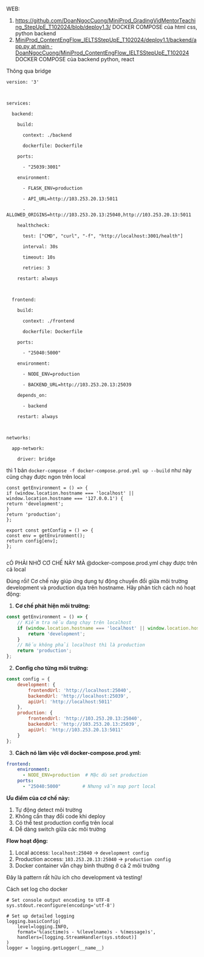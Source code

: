 
WEB: 

1. https://github.com/DoanNgocCuong/MiniProd_GradingVidMentorTeaching_StepUpE_T102024/blob/deploy1.3/ DOCKER COMPOSE của html css, python backend
2. [MiniProd_ContentEngFlow_IELTSStepUpE_T102024/deploy1.1/backend/app.py at main · DoanNgocCuong/MiniProd_ContentEngFlow_IELTSStepUpE_T102024](https://github.com/DoanNgocCuong/MiniProd_ContentEngFlow_IELTSStepUpE_T102024/blob/main/deploy1.1/backend/app.py)
DOCKER COMPOSE của backend python, react



Thông qua bridge 

```
version: '3'

  

services:

  backend:

    build:

      context: ./backend

      dockerfile: Dockerfile

    ports:

      - "25039:3001"

    environment:

      - FLASK_ENV=production

      - API_URL=http://103.253.20.13:5011

      - ALLOWED_ORIGINS=http://103.253.20.13:25040,http://103.253.20.13:5011

    healthcheck:

      test: ["CMD", "curl", "-f", "http://localhost:3001/health"]

      interval: 30s

      timeout: 10s

      retries: 3

    restart: always

  

  frontend:

    build:

      context: ./frontend

      dockerfile: Dockerfile

    ports:

      - "25040:5000"

    environment:

      - NODE_ENV=production

      - BACKEND_URL=http://103.253.20.13:25039

    depends_on:

      - backend

    restart: always

  

networks:

  app-network:

    driver: bridge
```

thì 1 bản `docker-compose -f docker-compose.prod.yml up --build` như này cũng chạy được ngon trên local

```
const getEnvironment = () => {  
if (window.location.hostname === 'localhost' || window.location.hostname === '127.0.0.1') {  
return 'development';  
}  
return 'production';  
};  
  
export const getConfig = () => {  
const env = getEnvironment();  
return config[env];  
};  
  

```
  
cÓ PHẢI NHỜ CƠ CHẾ NÀY MÀ @docker-compose.prod.yml chạy được trên cả local


Đúng rồi! Cơ chế này giúp ứng dụng tự động chuyển đổi giữa môi trường development và production dựa trên hostname. Hãy phân tích cách nó hoạt động:

1. **Cơ chế phát hiện môi trường:**
````javascript:deploy1.3_streamingHardCode/frontend/config.js
const getEnvironment = () => {
    // Kiểm tra nếu đang chạy trên localhost
    if (window.location.hostname === 'localhost' || window.location.hostname === '127.0.0.1') {
        return 'development';
    }
    // Nếu không phải localhost thì là production
    return 'production';
};
````

2. **Config cho từng môi trường:**
````javascript
const config = {
    development: {
        frontendUrl: 'http://localhost:25040',
        backendUrl: 'http://localhost:25039',
        apiUrl: 'http://localhost:5011'
    },
    production: {
        frontendUrl: 'http://103.253.20.13:25040',
        backendUrl: 'http://103.253.20.13:25039',
        apiUrl: 'http://103.253.20.13:5011'
    }
};
````

3. **Cách nó làm việc với docker-compose.prod.yml:**
````yaml
frontend:
    environment:
      - NODE_ENV=production  # Mặc dù set production
    ports:
      - "25040:5000"        # Nhưng vẫn map port local
````

**Ưu điểm của cơ chế này:**
1. Tự động detect môi trường
2. Không cần thay đổi code khi deploy
3. Có thể test production config trên local
4. Dễ dàng switch giữa các môi trường

**Flow hoạt động:**
1. Local access: `localhost:25040` → `development config`
2. Production access: `103.253.20.13:25040` → `production config`
3. Docker container vẫn chạy bình thường ở cả 2 môi trường

Đây là pattern rất hữu ích cho development và testing!



Cách set log cho docker 
```
# Set console output encoding to UTF-8
sys.stdout.reconfigure(encoding='utf-8')

# Set up detailed logging
logging.basicConfig(
    level=logging.INFO,
    format='%(asctime)s - %(levelname)s - %(message)s',
    handlers=[logging.StreamHandler(sys.stdout)]
)
logger = logging.getLogger(__name__)
```